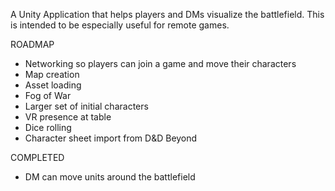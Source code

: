 A Unity Application that helps players and DMs visualize the battlefield. This is intended to be especially useful for remote games. 

ROADMAP

- Networking so players can join a game and move their characters
- Map creation
- Asset loading
- Fog of War
- Larger set of initial characters
- VR presence at table
- Dice rolling
- Character sheet import from D&D Beyond


COMPLETED

- DM can move units around the battlefield
